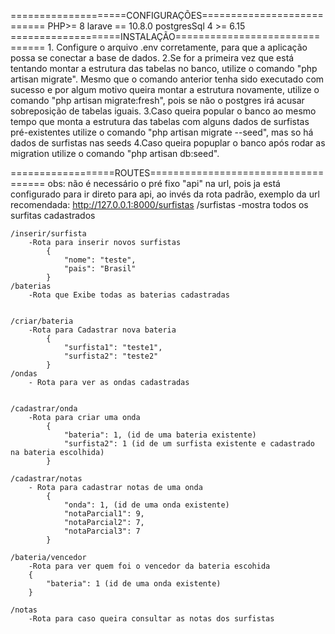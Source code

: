====================CONFIGURAÇÕES===========================
	PHP>= 8
	larave == 10.8.0
	postgresSql 4 >= 6.15
===================INSTALAÇÃO===============================
	1. Configure o arquivo .env corretamente, para que a aplicação possa se conectar a base de dados.
	2.Se for a primeira vez que está tentando montar a estrutura das tabelas no banco, utilize o comando "php artisan migrate". Mesmo que o comando anterior tenha sido executado com sucesso e por algum motivo queira montar a 			estrutura novamente, utilize o comando "php artisan migrate:fresh", pois se não o postgres irá acusar sobreposição de tabelas iguais.
	3.Caso queira popular o banco ao mesmo tempo que monta a estrutura das tabelas com alguns dados de surfistas pré-existentes utilize o comando "php artisan migrate --seed", mas so há dados de surfistas nas seeds
	4.Caso queira popuplar o banco após rodar as migration utilize o comando "php artisan db:seed".
	
==================ROUTES====================================
obs: não é necessário o pré fixo "api" na url, pois ja está configurado para ir direto para api, ao invés da rota padrão, exemplo da url recomendada: http://127.0.0.1:8000/surfistas
	/surfistas
		-mostra todos os surfitas cadastrados

	/inserir/surfista
		-Rota para inserir novos surfistas
			{
				"nome": "teste",
				"pais": "Brasil"
			}
	/baterias
		-Rota que Exibe todas as baterias cadastradas


	/criar/bateria
		-Rota para Cadastrar nova bateria
			{
				"surfista1": "teste1",
				"surfista2": "teste2"
			}
	/ondas
		- Rota para ver as ondas cadastradas
			
	
	/cadastrar/onda
		-Rota para criar uma onda
			{
				"bateria": 1, (id de uma bateria existente)
				"surfista2": 1 (id de um surfista existente e cadastrado na bateria escolhida)
			}

	/cadastrar/notas
		- Rota para cadastrar notas de uma onda
			{
				"onda": 1, (id de uma onda existente)
				"notaParcial1": 9,
				"notaParcial2": 7,
				"notaParcial3": 7
			}
		
	/bateria/vencedor
		-Rota para ver quem foi o vencedor da bateria escohida
		{
			"bateria": 1 (id de uma onda existente)
		}

	/notas
		-Rota para caso queira consultar as notas dos surfistas


		
